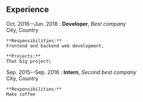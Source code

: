 ## Experience

Oct. 2016--Jun. 2018
:   **Developer**, *Best company*\
    City, Country

    **Responsibilities:**
    Frontend and backend web development,

    **Projects:**
    That big project\


Sep. 2015--Sep. 2016
:   **Intern**, *Second best company*\
    City, Country

    **Responsibilities:**
    Make coffee
